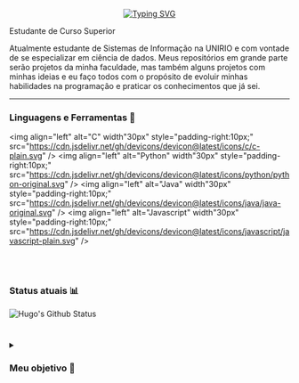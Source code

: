 <p align="center">
    <a href="https://git.io/typing-svg"><img src="https://readme-typing-svg.demolab.com?font=Fira+Code&pause=1000&color=924DBF&center=true&vCenter=true&random=false&width=435&lines=Hugo+Prado+%F0%9F%91%BB" alt="Typing SVG" /></a>
</p>

<p align="left">Estudante de Curso Superior</p>

Atualmente estudante de Sistemas de Informação na UNIRIO e com vontade de se especializar em ciência de dados. Meus repositórios em grande parte serão 
projetos da minha faculdade, mas também alguns projetos com minhas ideias e eu faço todos com o propósito de evoluir minhas habilidades na programação 
e praticar os conhecimentos que já sei.

---

### Linguagens e Ferramentas 👾

<img align="left" alt="C" width"30px" style="padding-right:10px;" src="https://cdn.jsdelivr.net/gh/devicons/devicon@latest/icons/c/c-plain.svg" />
<img align="left" alt="Python" width"30px" style="padding-right:10px;" src="https://cdn.jsdelivr.net/gh/devicons/devicon@latest/icons/python/python-original.svg" />
<img align="left" alt="Java" width"30px" style="padding-right:10px;" src="https://cdn.jsdelivr.net/gh/devicons/devicon@latest/icons/java/java-original.svg" />
<img align="left" alt="Javascript" width"30px" style="padding-right:10px;" src="https://cdn.jsdelivr.net/gh/devicons/devicon@latest/icons/javascript/javascript-plain.svg" />

<br />

#

### Status atuais 📊

![Hugo's Github Status](https://github-readme-stats.vercel.app/api?username=hugoprd&show_icons=true&theme=midnight-purple)

#

<details>
    <summary><h3>Meu objetivo 👻</h3></summary>
    Meu objetivo na programação é aprender o máximo possível que eu conseguir com foco em inteligência artificial e ciência de dados
